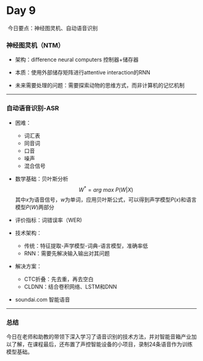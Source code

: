 # Day 9

​		今日要点：神经图灵机、自动语音识别

### 神经图灵机（NTM）

* 架构：difference neural computers 控制器+储存器

* 本质：使用外部储存矩阵进行attentive interaction的RNN

* 未来需要处理的问题：需要探索动物的思维方式，而非计算机的记忆机制

  

****

### 自动语音识别-ASR

* 困难：

  * 词汇表
  * 同音词
  * 口音
  * 噪声
  * 混合信号

* 数学基础：贝叶斯分析
  $$
  W^*=arg~max~P(W|X)
  $$
  其中$x$为语音信号，$w$为单词，应用贝叶斯公式，可以得到声学模型$P(x)$和语言模型$P(W)$两部分

* 评价指标：词错误率（WER)
* 技术架构：
  * 传统：特征提取-声学模型-词典-语言模型，准确率低
  * RNN：需要先解决输入输出对其问题

* 解决方案：
  * CTC折叠：先去重，再去空白
  * CLDNN：结合卷积网络、LSTM和DNN
* soundai.com 智能语音



****

### 总结

​		今日在老师和助教的带领下深入学习了语音识别的技术方法，并对智能音箱产业加以了解，在课程最后，还布置了声控智能设备的小项目，录制24条语音作为训练模型基础。